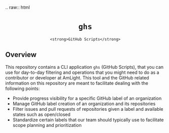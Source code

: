 .. raw:: html

  <div align="center">
    <h1><code>ghs</code></h1>

    <strong>GitHub Scripts</strong>
  </div>

## Overview

This repository contains a CLI application `ghs` (GitHub Scripts), that you can use for day-to-day filtering and operations that you might need to do as a contributor or developer at AmLight. This tool and the GitHub related information on this repository are meant to facilitate dealing with the following points:

- Provide progress visibility for a specific GitHub label of an organization
- Manage GitHub label creation of an organization and its repositories
- Filter issues and pull requests of repositories given a label and available states such as open/closed
- Standardize certain labels that our team should typically use to facilitate scope planning and prioritization
